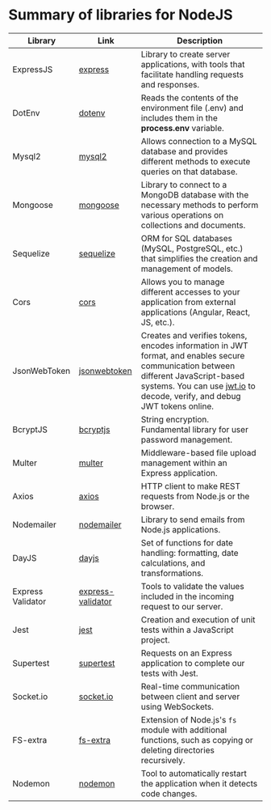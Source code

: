 # Summary of libraries for NodeJS

<table>
  <thead>
    <tr>
      <th>Library</th>
      <th>Link</th>
      <th>Description</th>
    </tr>
  </thead>
  <tbody>
    <tr>
      <td>ExpressJS</td>
      <td><a href="https://www.npmjs.com/package/express">express</a></td>
      <td>Library to create server applications, with tools that facilitate handling requests and responses.</td>
    </tr>
    <tr>
      <td>DotEnv</td>
      <td><a href="https://www.npmjs.com/package/dotenv">dotenv</a></td>
      <td>Reads the contents of the environment file (.env) and includes them in the <b>process.env</b> variable.</td>
    </tr>
    <tr>
      <td>Mysql2</td>
      <td><a href="https://www.npmjs.com/package/mysql2">mysql2</a></td>
      <td>Allows connection to a MySQL database and provides different methods to execute queries on that database.</td>
    </tr>
    <tr>
      <td>Mongoose</td>
      <td><a href="https://www.npmjs.com/package/mongoose">mongoose</a></td>
      <td>Library to connect to a MongoDB database with the necessary methods to perform various operations on collections and documents.</td>
    </tr>
    <tr>
      <td>Sequelize</td>
      <td><a href="https://www.npmjs.com/package/sequelize">sequelize</a></td>
      <td>ORM for SQL databases (MySQL, PostgreSQL, etc.) that simplifies the creation and management of models.</td>
    </tr>
    <tr>
      <td>Cors</td>
      <td><a href="https://www.npmjs.com/package/cors">cors</a></td>
      <td>Allows you to manage different accesses to your application from external applications (Angular, React, JS, etc.).</td>
    </tr>
    <tr>
      <td>JsonWebToken</td>
      <td><a href="https://www.npmjs.com/package/jsonwebtoken">jsonwebtoken</a></td>
      <td>Creates and verifies tokens, encodes information in JWT format, and enables secure communication between different JavaScript-based systems. You can use <a href="https://jwt.io/">jwt.io</a> to decode, verify, and debug JWT tokens online.</td>
    </tr>
    <tr>
      <td>BcryptJS</td>
      <td><a href="https://www.npmjs.com/package/bcryptjs">bcryptjs</a></td>
      <td>String encryption. Fundamental library for user password management.</td>
    </tr>
    <tr>
      <td>Multer</td>
      <td><a href="https://www.npmjs.com/package/multer">multer</a></td>
      <td>Middleware-based file upload management within an Express application.</td>
    </tr>
    <tr>
      <td>Axios</td>
      <td><a href="https://www.npmjs.com/package/axios">axios</a></td>
      <td>HTTP client to make REST requests from Node.js or the browser.</td>
    </tr>
    <tr>
      <td>Nodemailer</td>
      <td><a href="https://www.npmjs.com/package/nodemailer">nodemailer</a></td>
      <td>Library to send emails from Node.js applications.</td>
    </tr>
    <tr>
      <td>DayJS</td>
      <td><a href="https://www.npmjs.com/package/dayjs">dayjs</a></td>
      <td>Set of functions for date handling: formatting, date calculations, and transformations.</td>
    </tr>
    <tr>
      <td>Express Validator</td>
      <td><a href="https://www.npmjs.com/package/express-validator">express-validator</a></td>
      <td>Tools to validate the values included in the incoming request to our server.</td>
    </tr>
    <tr>
      <td>Jest</td>
      <td><a href="https://www.npmjs.com/package/jest">jest</a></td>
      <td>Creation and execution of unit tests within a JavaScript project.</td>
    </tr>
    <tr>
      <td>Supertest</td>
      <td><a href="https://www.npmjs.com/package/supertest">supertest</a></td>
      <td>Requests on an Express application to complete our tests with Jest.</td>
    </tr>
    <tr>
      <td>Socket.io</td>
      <td><a href="https://www.npmjs.com/package/socket.io">socket.io</a></td>
      <td>Real-time communication between client and server using WebSockets.</td>
    </tr>
    <tr>
      <td>FS-extra</td>
      <td><a href="https://www.npmjs.com/package/fs-extra">fs-extra</a></td>
      <td>Extension of Node.js's <code>fs</code> module with additional functions, such as copying or deleting directories recursively.</td>
    </tr>
    <tr>
      <td>Nodemon</td>
      <td><a href="https://www.npmjs.com/package/nodemon">nodemon</a></td>
      <td>Tool to automatically restart the application when it detects code changes.</td>
    </tr>
  </tbody>
</table>